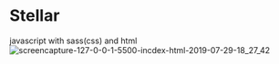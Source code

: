 # Stellar
javascript with sass(css) and html
![screencapture-127-0-0-1-5500-incdex-html-2019-07-29-18_27_42](https://user-images.githubusercontent.com/42955212/62061246-73f2a680-b22f-11e9-8c6a-166ecf488964.png)
